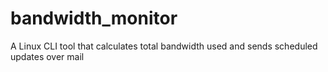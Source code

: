 # bandwidth_monitor
A Linux CLI tool that calculates total bandwidth used and sends scheduled updates over mail
